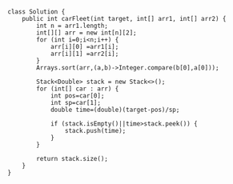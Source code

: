 ##
    class Solution {
        public int carFleet(int target, int[] arr1, int[] arr2) {
            int n = arr1.length;
            int[][] arr = new int[n][2];
            for (int i=0;i<n;i++) {
                arr[i][0] =arr1[i];
                arr[i][1] =arr2[i];
            }
            Arrays.sort(arr,(a,b)->Integer.compare(b[0],a[0]));

            Stack<Double> stack = new Stack<>();
            for (int[] car : arr) {
                int pos=car[0];
                int sp=car[1];
                double time=(double)(target-pos)/sp;
                
                if (stack.isEmpty()||time>stack.peek()) {
                    stack.push(time);
                }
            }
            
            return stack.size(); 
        }
    }